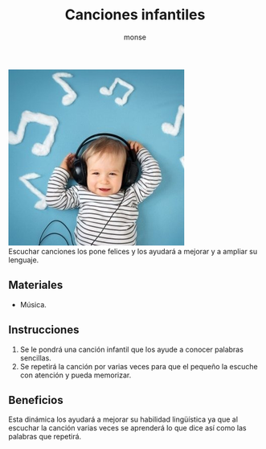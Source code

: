﻿---
layout: post
title:  "Canciones infantiles"
tags: [linguistica]
categories: [bebes, actividad]
author: monse
image: /assets/posts/2020-07-21-canciones.jpeg
hidden: true
---
![Actividad de canciones](/assets/posts/2020-07-21-canciones.jpeg)<br/>
Escuchar canciones los pone felices y los ayudará a mejorar y a ampliar su lenguaje. 

## Materiales 
- Música. 

## Instrucciones
1. Se le pondrá una canción infantil que los ayude a conocer palabras sencillas. 
2. Se repetirá la canción por varias veces para que el pequeño la escuche con atención y pueda memorizar. 

## Beneficios
Esta dinámica los ayudará a mejorar su habilidad lingüística ya que al escuchar la canción varias veces se aprenderá lo que dice así como las palabras que repetirá. 
